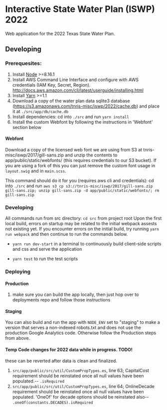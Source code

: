 # Interactive State Water Plan (ISWP) 2022

Web application for the 2022 Texas State Water Plan.

## Developing

### Prerequesites:

1. Install [Node](https://nodejs.org/en/download/) >=8.16.1
2. Install AWS Command Line Interface and configure with AWS credentials (IAM Key, Secret, Region). http://docs.aws.amazon.com/cli/latest/userguide/installing.html
3. Install [Yarn](https://yarnpkg.com/en/docs/install) >=1.1
4. Download a copy of the water plan data sqlite3 database (https://s3.amazonaws.com/tnris-misc/iswp/2022/cache.db) and place it at `./src/app/db/cache.db`
5. Install dependencies: cd into `./src` and run `yarn install`
6. Install the custom Webfont by following the instructions in 'Webfont' section below

#### Webfont

Download a copy of the licensed web font we are using from S3 at tnris-misc/iswp/2017/gill-sans.zip and unzip the contents to app/public/static/webfonts/ (this requires credentials to our S3 bucket). If you are using a fork of this you can just remove the custom font usage in `layout.swig` and in `main.scss`.

This command should do it for you (requires aws cli and credentials): cd into `./src` and run `aws s3 cp s3://tnris-misc/iswp/2017/gill-sans.zip gill-sans.zip; unzip gill-sans.zip -d app/public/static/webfonts/; rm gill-sans.zip`


### Developing
All commands run from src directory: `cd src` from project root
Upon the first local build, errors on startup may be related to the initial webpack assests not existing yet. If you encounter errors on the initial build, try running `yarn run webpack` and then continue to run the commands below.

* `yarn run dev-start` in a terminal to continuously build client-side scripts and css and serve the application

* `yarn test` to run the test scripts

### Deploying

#### Production

1. make sure you can build the app locally, then just hop over to deployments repo and follow those instructions

#### Staging

You can also build and run the app with `NODE_ENV` set to "staging" to make a version that serves a non-indexed robots.txt and does not use the production Google Analytics code. Otherwise follow the Production steps from above.

#### Temp Code changes for 2022 data while in progress. TODO!

these can be reverted after data is clean and finalized.

1. `src/app/public/src/util/CustomPropTypes.es`, line 63; CapitalCost requirement should be reinstated once all null values have been populated.-- `.isRequired`
2. `src/app/public/src/util/CustomPropTypes.es`, line 64; OnlineDecade requirement should be reinstated once all null values have been populated. 'OneOf' for decade options should be reinstated also-- `.oneOf(constants.DECADES).isRequired`
